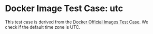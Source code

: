 # Docker Image Test Case: utc

This test case is derived from the [Docker Official Images Test Case](https://github.com/docker-library/official-images/tree/master/test/tests/utc). We check if the default time zone is UTC.
